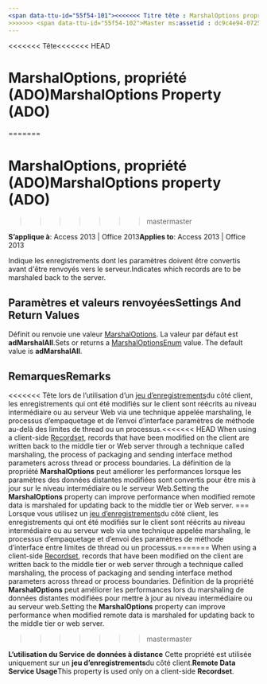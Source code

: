 ```yaml
---
<span data-ttu-id="55f54-101"><<<<<<< Titre tête : MarshalOptions propriété (ADO) TOCTitle : MarshalOptions propriété (ADO) === titre : MarshalOptions, propriété (ADO) TOCTitle : MarshalOptions, propriété (ADO)</span><span class="sxs-lookup"><span data-stu-id="55f54-101"><<<<<<< HEAD title: MarshalOptions Property (ADO) TOCTitle: MarshalOptions Property (ADO) ======= title: MarshalOptions property (ADO) TOCTitle: MarshalOptions property (ADO)</span></span>
>>>>>>> <span data-ttu-id="55f54-102">Master ms:assetid : dc9c4e94-0725-210d-8251-079054541142 ms:mtpsurl : https://msdn.microsoft.com/library/JJ250118(v=office.15) ms:contentKeyID : ms.date 48548143 : 18/09/2015 mtps_version : v=office.15</span><span class="sxs-lookup"><span data-stu-id="55f54-102">master ms:assetid: dc9c4e94-0725-210d-8251-079054541142 ms:mtpsurl: https://msdn.microsoft.com/library/JJ250118(v=office.15) ms:contentKeyID: 48548143 ms.date: 09/18/2015 mtps_version: v=office.15</span></span>
---
```


<span data-ttu-id="55f54-103"><<<<<<< Tête</span><span class="sxs-lookup"><span data-stu-id="55f54-103"><<<<<<< HEAD</span></span>
# <a name="marshaloptions-property-ado"></a><span data-ttu-id="55f54-104">MarshalOptions, propriété (ADO)</span><span class="sxs-lookup"><span data-stu-id="55f54-104">MarshalOptions Property (ADO)</span></span>
=======
# <a name="marshaloptions-property-ado"></a><span data-ttu-id="55f54-105">MarshalOptions, propriété (ADO)</span><span class="sxs-lookup"><span data-stu-id="55f54-105">MarshalOptions property (ADO)</span></span>
>>>>>>> <span data-ttu-id="55f54-106">master</span><span class="sxs-lookup"><span data-stu-id="55f54-106">master</span></span>


<span data-ttu-id="55f54-107">**S’applique à**: Access 2013 | Office 2013</span><span class="sxs-lookup"><span data-stu-id="55f54-107">**Applies to**: Access 2013 | Office 2013</span></span>

<span data-ttu-id="55f54-108">Indique les enregistrements dont les paramètres doivent être convertis avant d'être renvoyés vers le serveur.</span><span class="sxs-lookup"><span data-stu-id="55f54-108">Indicates which records are to be marshaled back to the server.</span></span>

## <a name="settings-and-return-values"></a><span data-ttu-id="55f54-109">Paramètres et valeurs renvoyées</span><span class="sxs-lookup"><span data-stu-id="55f54-109">Settings And Return Values</span></span>

<span data-ttu-id="55f54-p101">Définit ou renvoie une valeur [MarshalOptions](marshaloptionsenum.md). La valeur par défaut est **adMarshalAll**.</span><span class="sxs-lookup"><span data-stu-id="55f54-p101">Sets or returns a [MarshalOptionsEnum](marshaloptionsenum.md) value. The default value is **adMarshalAll**.</span></span>

## <a name="remarks"></a><span data-ttu-id="55f54-112">Remarques</span><span class="sxs-lookup"><span data-stu-id="55f54-112">Remarks</span></span>

<span data-ttu-id="55f54-113"><<<<<<< Tête lors de l’utilisation d’un [jeu d’enregistrements](recordset-object-ado.md)du côté client, les enregistrements qui ont été modifiés sur le client sont réécrits au niveau intermédiaire ou au serveur Web via une technique appelée marshaling, le processus d’empaquetage et de l’envoi d’interface paramètres de méthode au-delà des limites de thread ou un processus.</span><span class="sxs-lookup"><span data-stu-id="55f54-113"><<<<<<< HEAD When using a client-side [Recordset](recordset-object-ado.md), records that have been modified on the client are written back to the middle tier or Web server through a technique called marshaling, the process of packaging and sending interface method parameters across thread or process boundaries.</span></span> <span data-ttu-id="55f54-114">La définition de la propriété **MarshalOptions** peut améliorer les performances lorsque les paramètres des données distantes modifiées sont convertis pour être mis à jour sur le niveau intermédiaire ou le serveur Web.</span><span class="sxs-lookup"><span data-stu-id="55f54-114">Setting the **MarshalOptions** property can improve performance when modified remote data is marshaled for updating back to the middle tier or Web server.</span></span>
<span data-ttu-id="55f54-115">=== Lorsque vous utilisez un [jeu d’enregistrements](recordset-object-ado.md)du côté client, les enregistrements qui ont été modifiés sur le client sont réécrits au niveau intermédiaire ou au serveur web via une technique appelée marshaling, le processus d’empaquetage et d’envoi des paramètres de méthode d’interface entre limites de thread ou un processus.</span><span class="sxs-lookup"><span data-stu-id="55f54-115">======= When using a client-side [Recordset](recordset-object-ado.md), records that have been modified on the client are written back to the middle tier or web server through a technique called marshaling, the process of packaging and sending interface method parameters across thread or process boundaries.</span></span> <span data-ttu-id="55f54-116">Définition de la propriété **MarshalOptions** peut améliorer les performances lors du marshaling de données distantes modifiées pour mettre à jour au niveau intermédiaire ou au serveur web.</span><span class="sxs-lookup"><span data-stu-id="55f54-116">Setting the **MarshalOptions** property can improve performance when modified remote data is marshaled for updating back to the middle tier or web server.</span></span>
>>>>>>> <span data-ttu-id="55f54-117">master</span><span class="sxs-lookup"><span data-stu-id="55f54-117">master</span></span>

<span data-ttu-id="55f54-118">**L’utilisation du Service de données à distance** Cette propriété est utilisée uniquement sur un **jeu d’enregistrements**du côté client.</span><span class="sxs-lookup"><span data-stu-id="55f54-118">**Remote Data Service Usage**This property is used only on a client-side **Recordset**.</span></span>

